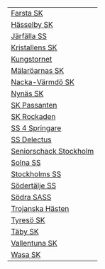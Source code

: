 | |
|-|
|[Farsta SK](CLUB=38453)|  
|[Hässelby SK](CLUB=38454)|  
|[Järfälla SS](CLUB=38455)|  
|[Kristallens SK](CLUB=38456)|  
|[Kungstornet](CLUB=38457)|  
|[Mälaröarnas SK](CLUB=38658)|  
|[Nacka-Värmdö SK](CLUB=39958)|  
|[Nynäs SK](CLUB=38460)|  
|[SK Passanten](CLUB=38462)|  
|[SK Rockaden](CLUB=38464)|  
|[SS 4 Springare](CLUB=38469)|  
|[SS Delectus](CLUB=38470)|  
|[Seniorschack Stockholm](CLUB=40628)|  
|[Solna SS](CLUB=38468)|  
|[Stockholms SS](CLUB=38472)|  
|[Södertälje SS](CLUB=38476)|  
|[Södra SASS](CLUB=38477)|  
|[Trojanska Hästen](CLUB=38478)|  
|[Tyresö SK](CLUB=38447)|  
|[Täby SK](CLUB=38479)|  
|[Vallentuna SK](CLUB=38480)|  
|[Wasa SK](CLUB=38481)| 
